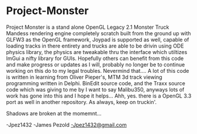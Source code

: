 # Project-Monster
Project Monster is a stand alone OpenGL Legacy 2.1 Monster Truck Mandess rendering engine completely scratch built from the ground up with GLFW3 as the OpenGL framework, Joypad is supported as well, capable of loading tracks in there entirety and trucks are able to be drivin using ODE physics library, the physics are tweakable thru the interface which utiltizes ImGui a nifty library for GUIs. Hopefully others can benefit from this code and make progress or updates as I will, probably no longer be to continue working on this do to my legal troubles. Nevermind that.... A lot of this code is written in learning from Oliver Pieper's, MTM 3d track viewing programming written in Delphi. BinEdit source code, and the Traxx source code which was giving to me by I want to say Malibu350, anyways lots of work has gone into this and I hope it helps... Ahh, yes. there is a OpenGL 3.3 port as well in another repository. As always, keep on truckin'.

Shadows are broken at the momemnt...

-Jpez1432
-James Pezold
-Jpez1432@gmail.com
